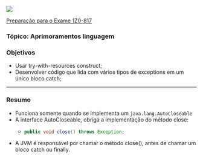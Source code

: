 ![](https://github.com/ocpjp-study/aprimoramentos-linguagem/blob/main/ocpjp.png)

[Preparação para o Exame 1Z0-817](https://education.oracle.com/pt_BR/upgrade-ocp-java-6-7-8-to-java-se-11-developer/pexam_1Z0-817)

### Tópico: Aprimoramentos linguagem
### Objetivos
- Usar try-with-resources construct;
- Desenvolver código que lida com vários tipos de exceptions em um único bloco catch;

<hr>

### Resumo
- Funciona somente quando se implementa um `java.lang.AutoCloseable`
- A interface AutoCloseable, obriga a implementação do método close:
  - ```java
    public void close() throws Exception;
    ```
- A JVM é responsável por chamar o método close(), antes de chamar um bloco catch ou finally.
